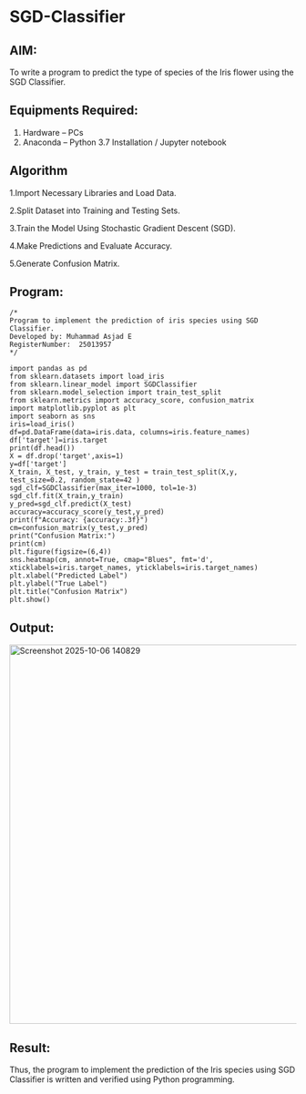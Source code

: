 # SGD-Classifier
## AIM:
To write a program to predict the type of species of the Iris flower using the SGD Classifier.

## Equipments Required:
1. Hardware – PCs
2. Anaconda – Python 3.7 Installation / Jupyter notebook

## Algorithm
1.Import Necessary Libraries and Load Data.

2.Split Dataset into Training and Testing Sets.

3.Train the Model Using Stochastic Gradient Descent (SGD).

4.Make Predictions and Evaluate Accuracy.

5.Generate Confusion Matrix.


## Program:
```
/*
Program to implement the prediction of iris species using SGD Classifier.
Developed by: Muhammad Asjad E
RegisterNumber:  25013957
*/

import pandas as pd 
from sklearn.datasets import load_iris 
from sklearn.linear_model import SGDClassifier 
from sklearn.model_selection import train_test_split 
from sklearn.metrics import accuracy_score, confusion_matrix 
import matplotlib.pyplot as plt 
import seaborn as sns 
iris=load_iris() 
df=pd.DataFrame(data=iris.data, columns=iris.feature_names) 
df['target']=iris.target 
print(df.head()) 
X = df.drop('target',axis=1) 
y=df['target'] 
X_train, X_test, y_train, y_test = train_test_split(X,y, test_size=0.2, random_state=42 )
sgd_clf=SGDClassifier(max_iter=1000, tol=1e-3) 
sgd_clf.fit(X_train,y_train) 
y_pred=sgd_clf.predict(X_test) 
accuracy=accuracy_score(y_test,y_pred) 
print(f"Accuracy: {accuracy:.3f}") 
cm=confusion_matrix(y_test,y_pred) 
print("Confusion Matrix:") 
print(cm) 
plt.figure(figsize=(6,4)) 
sns.heatmap(cm, annot=True, cmap="Blues", fmt='d', xticklabels=iris.target_names, yticklabels=iris.target_names) 
plt.xlabel("Predicted Label") 
plt.ylabel("True Label") 
plt.title("Confusion Matrix") 
plt.show() 
```

## Output:



<img width="618" height="666" alt="Screenshot 2025-10-06 140829" src="https://github.com/user-attachments/assets/8392d7c4-cd61-41b9-b7c6-cb02684465a2" />



## Result:
Thus, the program to implement the prediction of the Iris species using SGD Classifier is written and verified using Python programming.
